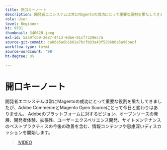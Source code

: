 ```yaml
---
title: 開口キーノート
description: 開発者エコシステムは常にMagentoの成功にとって重要な役割を果たしてきましたが、Adobe CommerceとMagento Open Sourceにとって今日と変わりはありません。 キックオフ… （説明は 60 ～ 160 文字にする必要があります）
role: User
level: Beginner
kt: 9791
thumbnail: 340620.jpeg
exl-id: 52a9fcb0-2e87-4413-9dae-01cf7329ec7a
source-git-commit: ca06e5a8b1602a7bcfb83a43f529680a5a96bacf
workflow-type: tm+mt
source-wordcount: '98'
ht-degree: 0%

---
```


# 開口キーノート

開発者エコシステムは常にMagentoの成功にとって重要な役割を果たしてきましたが、Adobe CommerceとMagento Open Sourceにとって今日と変わりはありません。 Adobeのプラットフォームに対するビジョン、オープンソースの発展、開発者体験、拡張性、ユーザーエクスペリエンス開発、サイトメンテナンスのベストプラクティスの今後の改善を含む、情報コンテンツや思慮深いディスカッションを開始します。

>[!VIDEO](https://video.tv.adobe.com/v/340620/?quality=12&learn=on)
